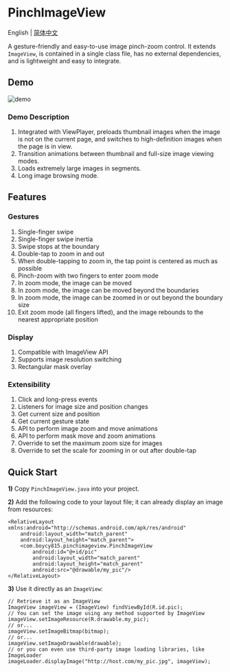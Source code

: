 # PinchImageView

English | [简体中文](README.zh-CN.md)

A gesture-friendly and easy-to-use image pinch-zoom control. It extends `ImageView`, is contained in a single class file, has no external dependencies, and is lightweight and easy to integrate.

## Demo

![demo](demo/demo.gif)

### Demo Description

1. Integrated with ViewPlayer, preloads thumbnail images when the image is not on the current page, and switches to high-definition images when the page is in view.
2. Transition animations between thumbnail and full-size image viewing modes.
3. Loads extremely large images in segments.
4. Long image browsing mode.

## Features

### Gestures

1. Single-finger swipe
2. Single-finger swipe inertia
3. Swipe stops at the boundary
4. Double-tap to zoom in and out
5. When double-tapping to zoom in, the tap point is centered as much as possible
6. Pinch-zoom with two fingers to enter zoom mode
7. In zoom mode, the image can be moved
8. In zoom mode, the image can be moved beyond the boundaries
9. In zoom mode, the image can be zoomed in or out beyond the boundary size
10. Exit zoom mode (all fingers lifted), and the image rebounds to the nearest appropriate position

### Display

1. Compatible with ImageView API
2. Supports image resolution switching
3. Rectangular mask overlay

### Extensibility

1. Click and long-press events
2. Listeners for image size and position changes
3. Get current size and position
4. Get current gesture state
5. API to perform image zoom and move animations
6. API to perform mask move and zoom animations
7. Override to set the maximum zoom size for images
8. Override to set the scale for zooming in or out after double-tap

## Quick Start

**1)** Copy `PinchImageView.java` into your project.

**2)** Add the following code to your layout file; it can already display an image from resources:

    <RelativeLayout xmlns:android="http://schemas.android.com/apk/res/android"
        android:layout_width="match_parent"
        android:layout_height="match_parent">
        <com.boycy815.pinchimageview.PinchImageView
            android:id="@+id/pic"
            android:layout_width="match_parent"
            android:layout_height="match_parent"
            android:src="@drawable/my_pic"/>
    </RelativeLayout>

**3)** Use it directly as an `ImageView`:

    // Retrieve it as an ImageView
    ImageView imageView = (ImageView) findViewById(R.id.pic);
    // You can set the image using any method supported by ImageView
    imageView.setImageResource(R.drawable.my_pic);
    // or...
    imageView.setImageBitmap(bitmap);
    // or...
    imageView.setImageDrawable(drawable);
    // or you can even use third-party image loading libraries, like ImageLoader
    imageLoader.displayImage("http://host.com/my_pic.jpg", imageView);
